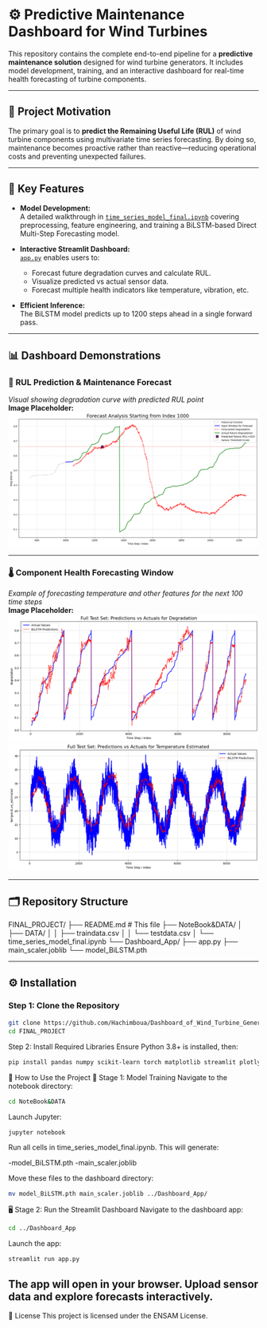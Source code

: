 # ⚙️ Predictive Maintenance Dashboard for Wind Turbines

This repository contains the complete end-to-end pipeline for a **predictive maintenance solution** designed for wind turbine generators. It includes model development, training, and an interactive dashboard for real-time health forecasting of turbine components.

---

## 📌 Project Motivation

The primary goal is to **predict the Remaining Useful Life (RUL)** of wind turbine components using multivariate time series forecasting. By doing so, maintenance becomes proactive rather than reactive—reducing operational costs and preventing unexpected failures.

---

## 🚀 Key Features

- **Model Development:**  
  A detailed walkthrough in [`time_series_model_final.ipynb`](./NoteBook&DATA/time_series_model_final.ipynb) covering preprocessing, feature engineering, and training a BiLSTM-based Direct Multi-Step Forecasting model.

- **Interactive Streamlit Dashboard:**  
  [`app.py`](./Dashboard_App/app.py) enables users to:
  - Forecast future degradation curves and calculate RUL.
  - Visualize predicted vs actual sensor data.
  - Forecast multiple health indicators like temperature, vibration, etc.

- **Efficient Inference:**  
  The BiLSTM model predicts up to 1200 steps ahead in a single forward pass.

---

## 📊 Dashboard Demonstrations

### 🔧 RUL Prediction & Maintenance Forecast

_Visual showing degradation curve with predicted RUL point_  
**Image Placeholder:**  
![RUL Forecast Example](./images/rul_forecast.png)

---

### 🌡️ Component Health Forecasting Window

_Example of forecasting temperature and other features for the next 100 time steps_  
**Image Placeholder:**  
![Forecasting Window Example For Degradataion](./images/degradation_forecast.png)
![Forecasting Window Example For Temperature](./images/temperature_forecast.png)

---

## 🗂️ Repository Structure
FINAL_PROJECT/
├── README.md # This file
├── NoteBook&DATA/
│ ├── DATA/
│ │ ├── traindata.csv
│ │ └── testdata.csv
│ └── time_series_model_final.ipynb
└── Dashboard_App/
├── app.py
├── main_scaler.joblib
└── model_BiLSTM.pth


---

## ⚙️ Installation

### Step 1: Clone the Repository

```bash
git clone https://github.com/Hachimboua/Dashboard_of_Wind_Turbine_Generator_Predictive_Maintenance.git
cd FINAL_PROJECT
```

Step 2: Install Required Libraries
Ensure Python 3.8+ is installed, then:

```bash
pip install pandas numpy scikit-learn torch matplotlib streamlit plotly joblib jupyter
```
🧠 How to Use the Project
📘 Stage 1: Model Training
Navigate to the notebook directory:

```bash
cd NoteBook&DATA
```
Launch Jupyter:
```bash
jupyter notebook
```

Run all cells in time_series_model_final.ipynb. This will generate:

-model_BiLSTM.pth
-main_scaler.joblib

Move these files to the dashboard directory:
```bash
mv model_BiLSTM.pth main_scaler.joblib ../Dashboard_App/
```
🖥️ Stage 2: Run the Streamlit Dashboard
Navigate to the dashboard app:
```bash
cd ../Dashboard_App
```
Launch the app:
```bash
streamlit run app.py
```
## The app will open in your browser. Upload sensor data and explore forecasts interactively.

📄 License
This project is licensed under the ENSAM License.






